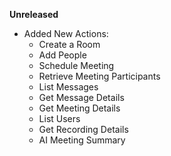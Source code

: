 **Unreleased**
* Added New Actions:
  * Create a Room
  * Add People
  * Schedule Meeting
  * Retrieve Meeting Participants
  * List Messages
  * Get Message Details
  * Get Meeting Details
  * List Users
  * Get Recording Details
  * AI Meeting Summary
